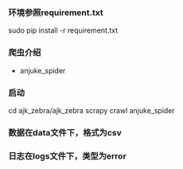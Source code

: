 
### 环境参照requirement.txt

sudo pip install -r requirement.txt


### 爬虫介绍
- anjuke_spider

### 启动
cd ajk_zebra/ajk_zebra
scrapy crawl anjuke_spider

### 数据在data文件下，格式为csv
### 日志在logs文件下，类型为error

